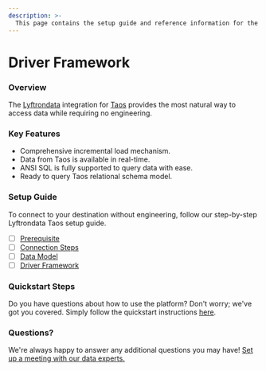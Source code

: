 ```yaml
---
description: >-
  This page contains the setup guide and reference information for the Taos source connector.
---
```


# Driver Framework

### Overview

The [Lyftrondata](https://www.lyftrondata.com/) integration for [Taos](None) provides the most natural way to access data while requiring no engineering.

### Key Features

* Comprehensive incremental load mechanism.
* Data from Taos is available in real-time.&#x20;
* ANSI SQL is fully supported to query data with ease.
* Ready to query Taos relational schema model.

### Setup Guide

To connect to your destination without engineering, follow our step-by-step Lyftrondata Taos setup guide.

* [ ] [Prerequisite](../prerequisite.md)
* [ ] [Connection Steps](../connection-steps.md)
* [ ] [Data Model](../data-model/erd.md)
* [ ] [Driver Framework](../driver-framework/)

### Quickstart Steps

Do you have questions about how to use the platform? Don't worry; we've got you covered. Simply follow the quickstart instructions [here](../driver-framework/README.md).

### Questions? <a href="#questions" id="questions"></a>

We're always happy to answer any additional questions you may have! [Set up a meeting with our data experts.](https://www.lyftrondata.com/book-a-meeting/)


